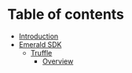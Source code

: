# Table of contents

* [Introduction](README.md)
* [Emerald SDK](emerald-sdk/README.md)
  * [Truffle](truffle/README.md)
    * [Overview](overview/README.md)
